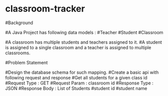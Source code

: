 # classroom-tracker
#Background

#A Java Project has following data models :
#Teacher
#Student 
#Classroom

#A classroom has multiple students and teachers assigned to it.
#A student is assigned to a single classroom and a teacher is  assigned to multiple classrooms.

#Problem Statement 

#Design the database schema for such mapping. 
#Create a basic api with following request and response 
#Get all students for a given class id 
#Request Type : GET
#Request Param : classroom id 
#Response Type : JSON
#Response Body : List of Students
#student id 
#student name 
